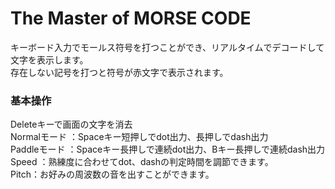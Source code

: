 # The Master of MORSE CODE
キーボード入力でモールス符号を打つことができ、リアルタイムでデコードして文字を表示します。<br>
存在しない記号を打つと符号が赤文字で表示されます。<br>

### 基本操作
Deleteキーで画面の文字を消去<br>
Normalモード ：Spaceキー短押しでdot出力、長押しでdash出力<br>
Paddleモード ：Spaceキー長押しで連続dot出力、Bキー長押しで連続dash出力<br>
Speed ：熟練度に合わせてdot、dashの判定時間を調節できます。<br>
Pitch：お好みの周波数の音を出すことができます。
